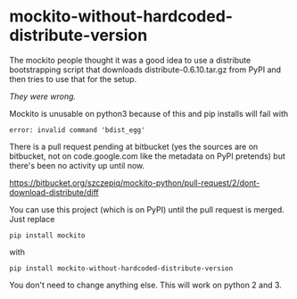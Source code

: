 mockito-without-hardcoded-distribute-version
============================================


The mockito people thought it was a good idea to use a distribute bootstrapping script that downloads
distribute-0.6.10.tar.gz from PyPI and then tries to use that for the setup.

_They were wrong._


Mockito is unusable on python3 because of this and pip installs will fail with 
```
error: invalid command 'bdist_egg'
```

There is a pull request pending at bitbucket (yes the sources are on bitbucket, not on code.google.com like the metadata on PyPI pretends) but there's been no activity up until now.

https://bitbucket.org/szczepiq/mockito-python/pull-request/2/dont-download-distribute/diff


You can use this project (which is on PyPI) until the pull request is merged.
Just replace

```
pip install mockito
```

with

```
pip install mockito-without-hardcoded-distribute-version
```

You don't need to change anything else. This will work on python 2 and 3.
